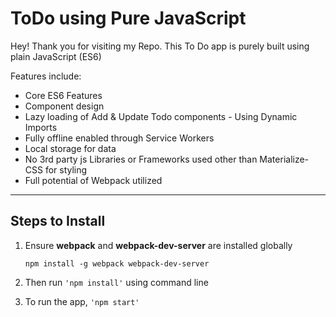 # ToDo using Pure JavaScript
Hey! Thank you for visiting my Repo. This To Do app is purely built using plain JavaScript (ES6)

Features include:
* Core ES6 Features
* Component design
* Lazy loading of Add & Update Todo components - Using Dynamic Imports
* Fully offline enabled through Service Workers
* Local storage for data
* No 3rd party js Libraries or Frameworks used other than Materialize-CSS for styling
* Full potential of Webpack utilized

----------


Steps to Install
-------------


 1. Ensure **webpack** and **webpack-dev-server** are installed globally
	 
    `npm install -g webpack webpack-dev-server`
    
 2. Then run `'npm install'` using command line
 3. To run the app, `'npm start'`
